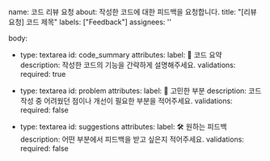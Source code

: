 name: 코드 리뷰 요청
about: 작성한 코드에 대한 피드백을 요청합니다.
title: "[리뷰 요청] 코드 제목"
labels: ["Feedback"]
assignees: ''

body:
  - type: textarea
    id: code_summary
    attributes:
      label: 📝 코드 요약
      description: 작성한 코드의 기능을 간략하게 설명해주세요.
    validations:
      required: true

  - type: textarea
    id: problem
    attributes:
      label: 🤔 고민한 부분
      description: 코드 작성 중 어려웠던 점이나 개선이 필요한 부분을 적어주세요.
    validations:
      required: false

  - type: textarea
    id: suggestions
    attributes:
      label: 🛠 원하는 피드백
      description: 어떤 부분에서 피드백을 받고 싶은지 적어주세요.
    validations:
      required: false